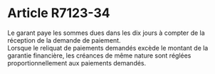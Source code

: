 # Article R7123-34

  
Le garant paye les sommes dues dans les dix jours à compter de la réception de la demande de paiement.   
Lorsque le reliquat de paiements demandés excède le montant de la garantie financière, les créances de même nature sont réglées proportionnellement aux paiements demandés.